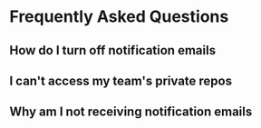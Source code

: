 # Frequently Asked Questions

## How do I turn off notification emails

## I can't access my team's private repos

## Why am I not receiving notification emails
